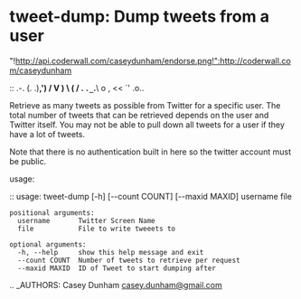 tweet-dump: Dump tweets from a user
===================================
"!http://api.coderwall.com/caseydunham/endorse.png!":http://coderwall.com/caseydunham

::
 .-.
(. .)__,')
/ V      )
\  (   \/ .
 `._`.__\ o ,
    <<  `'   .o..

Retrieve as many tweets as possible from Twitter for a specific user. The total number of tweets that can
be retrieved depends on the user and Twitter itself. You may not be able to pull down all tweets for a user
if they have a lot of tweets.

Note that there is no authentication built in here so the twitter account must be public.

usage:

::
    usage: tweet-dump [-h] [--count COUNT] [--maxid MAXID] username file

    positional arguments:
      username       Twitter Screen Name
      file           File to write tweeets to

    optional arguments:
      -h, --help     show this help message and exit
      --count COUNT  Number of tweets to retrieve per request
      --maxid MAXID  ID of Tweet to start dumping after


.. _AUTHORS: Casey Dunham <casey.dunham@gmail.com>